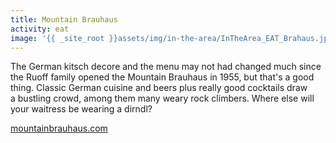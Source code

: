 ```yaml
---
title: Mountain Brauhaus
activity: eat
image: '{{ _site_root }}assets/img/in-the-area/InTheArea_EAT_Brahaus.jpg'
---
```

<p>The German kitsch decore and the menu may not had changed much since the Ruoff family opened the Mountain Brauhaus&nbsp;in 1955, but that's a good thing. Classic German cuisine and beers plus&nbsp;really good cocktails draw a&nbsp;bustling crowd,&nbsp;among them many&nbsp;weary rock climbers. Where else&nbsp;will your&nbsp;waitress be&nbsp;wearing a&nbsp;dirndl?</p><p><a href="http://www.mountainbrauhaus.com" target="_blank">mountainbrauhaus.com</a></p>